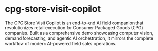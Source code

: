 # cpg-store-visit-copilot
The CPG Store Visit Copilot is an end-to-end AI field companion that revolutionizes retail execution for Consumer Packaged Goods (CPG) companies. Built as a comprehensive demo showcasing computer vision, demand forecasting, and agentic AI orchestration, it mirrors the complete workflow of modern AI-powered field sales operations.
